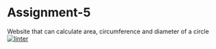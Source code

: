 # Assignment-5
Website that can calculate area, circumference and diameter of a circle
[![linter](https://github.com/Jawal-Arcilla/Assignment-5/workflows/linter/badge.svg)](https://github.com/marketplace/actions/super-linter)
